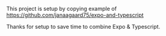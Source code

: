This project is setup by copying example of
https://github.com/janaagaard75/expo-and-typescript

Thanks for setup to save time to combine Expo & Typescript.
